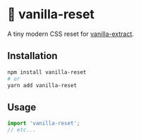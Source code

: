# :icecream: vanilla-reset

A tiny modern CSS reset for [vanilla-extract](https://github.com/seek-oss/vanilla-extract).

## Installation

```bash
npm install vanilla-reset
# or
yarn add vanilla-reset
```

## Usage

```js
import 'vanilla-reset';
// etc...
```
